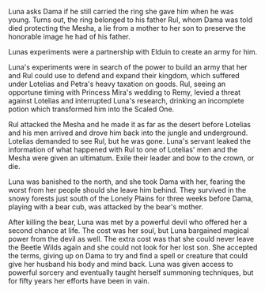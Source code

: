 Luna asks Dama if he still carried the ring she gave him when he was young. Turns out, the ring belonged to his father Rul, whom Dama was told died protecting the Mesha, a lie from a mother to her son to preserve the honorable image he had of his father.

Lunas experiments were a partnership with Elduin to create an army for him.

Luna's experiments were in search of the power to build an army that her and Rul could use to defend and expand their kingdom, which suffered under Lotelias and Petra's heavy taxation on goods. Rul, seeing an opportune timing with Princess Mira's wedding to Remy, levied a threat against Lotelias and interrupted Luna's research, drinking an incomplete potion which transformed him into the Scaled One.

Rul attacked the Mesha and he made it as far as the desert before Lotelias and his men arrived and drove him back into the jungle and underground. Lotelias demanded to see Rul, but he was gone. Luna's servant leaked the information of what happened with Rul to one of Lotelias' men and the Mesha were given an ultimatum. Exile their leader and bow to the crown, or die.

Luna was banished to the north, and she took Dama with her, fearing the worst from her people should she leave him behind. They survived in the snowy  forests just south of the Lonely Plains for three weeks before Dama, playing with a bear cub, was attacked by the bear's mother.

After killing the bear, Luna was met by a powerful devil who offered her a second chance at life. The cost was her soul, but Luna bargained magical power from the devil as well. The extra cost was that she could never leave the Beetle Wilds again and she could not look for her lost son. She accepted the terms, giving up on Dama to try and find a spell or creature that could give her husband his body and mind back. Luna was given access to powerful sorcery and eventually taught herself summoning techniques, but for fifty years her efforts have been in vain.